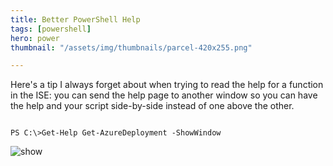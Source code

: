 ```yaml
---
title: Better PowerShell Help
tags: [powershell]
hero: power
thumbnail: "/assets/img/thumbnails/parcel-420x255.png"

---
```


Here's a tip I always forget about when trying to read the help for a function in the ISE: you can send the
help page to another window so you can have the help and your script side-by-side instead of one above the other.

```shell

PS C:\>Get-Help Get-AzureDeployment -ShowWindow

```

![show](/assets/img/posts/better-powershell-help/help.png "Show Help")
